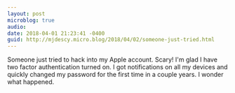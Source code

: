 ```yaml
---
layout: post
microblog: true
audio: 
date: 2018-04-01 21:23:41 -0400
guid: http://mjdescy.micro.blog/2018/04/02/someone-just-tried.html
---
```

Someone just tried to hack into my Apple account. Scary! I'm glad I have two factor authentication turned on. I got notifications on all my devices and quickly changed my password for the first time in a couple years. I wonder what happened.
